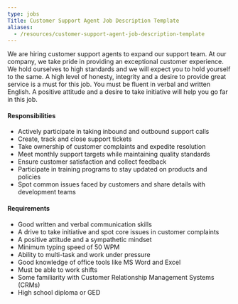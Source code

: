 ```yaml
---
type: jobs
Title: Customer Support Agent Job Description Template
aliases:
  - /resources/customer-support-agent-job-description-template
---
```


We are hiring customer support agents to expand our support team. At our company, we take pride in providing an exceptional customer experience. We hold ourselves to high standards and we will expect you to hold yourself to the same. A high level of honesty, integrity and a desire to provide great service is a must for this job. You must be fluent in verbal and written English. A positive attitude and a desire to take initiative will help you go far in this job.

#### Responsibilities

- Actively participate in taking inbound and outbound support calls
- Create, track and close support tickets
- Take ownership of customer complaints and expedite resolution
- Meet monthly support targets while maintaining quality standards
- Ensure customer satisfaction and collect feedback
- Participate in training programs to stay updated on products and policies
- Spot common issues faced by customers and share details with development teams

#### Requirements

- Good written and verbal communication skills
- A drive to take initiative and spot core issues in customer complaints
- A positive attitude and a sympathetic mindset
- Minimum typing speed of 50 WPM
- Ability to multi-task and work under pressure
- Good knowledge of office tools like MS Word and Excel
- Must be able to work shifts
- Some familiarity with Customer Relationship Management Systems (CRMs)
- High school diploma or GED
